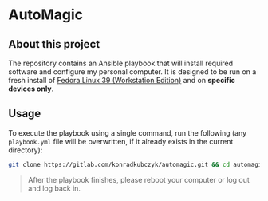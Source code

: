 # AutoMagic

## About this project

The repository contains an Ansible playbook that will install required software and configure my personal computer. It is designed to be run on a fresh install of [Fedora Linux 39 (Workstation Edition)](https://fedoraproject.org/) and on **specific devices only**.

## Usage

To execute the playbook using a single command, run the following (any `playbook.yml` file will be overwritten, if it already exists in the current directory):

```bash
git clone https://gitlab.com/konradkubczyk/automagic.git && cd automagic && sudo dnf -y install ansible && sudo ansible-playbook playbook.yml && cd .. && rm -rf automagic
```

> After the playbook finishes, please reboot your computer or log out and log back in.

